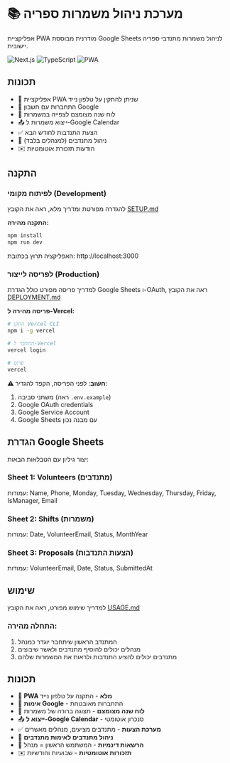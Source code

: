 # 📚 מערכת ניהול משמרות ספריה

אפליקציית PWA מודרנית מבוססת Google Sheets לניהול משמרות מתנדבי ספריה יישובית.

![Next.js](https://img.shields.io/badge/Next.js-14-black)
![TypeScript](https://img.shields.io/badge/TypeScript-5-blue)
![PWA](https://img.shields.io/badge/PWA-ready-green)

## תכונות

- 📱 אפליקציית PWA שניתן להתקין על טלפון נייד
- 🔐 התחברות עם חשבון Google
- 📅 לוח שנה מצומצם לצפייה במשמרות
- 📤 ייצוא משמרות ל-Google Calendar
- ✅ הצעת התנדבות לחודש הבא
- 👥 ניהול מתנדבים (למנהלים בלבד)
- ✉️ הודעות תזכורת אוטומטיות

## התקנה

### לפיתוח מקומי (Development)

להגדרה מפורטת ומדריך מלא, ראה את הקובץ [SETUP.md](./SETUP.md)

**התקנה מהירה:**
```bash
npm install
npm run dev
```

האפליקציה תרוץ בכתובת: http://localhost:3000

### לפריסה לייצור (Production)

למדריך פריסה מפורט כולל הגדרת Google Sheets ו-OAuth, ראה את הקובץ [DEPLOYMENT.md](./DEPLOYMENT.md)

**פריסה מהירה ל-Vercel:**
```bash
# התקן Vercel CLI
npm i -g vercel

# התחבר ל-Vercel
vercel login

# פרוס
vercel
```

**⚠️ חשוב**: לפני הפריסה, הקפד להגדיר:
1. משתני סביבה (ראה `.env.example`)
2. Google OAuth credentials
3. Google Service Account
4. Google Sheets עם מבנה נכון

## הגדרת Google Sheets

יצור גיליון עם הטבלאות הבאות:

### Sheet 1: Volunteers (מתנדבים)
עמודות: Name, Phone, Monday, Tuesday, Wednesday, Thursday, Friday, IsManager, Email

### Sheet 2: Shifts (משמרות)
עמודות: Date, VolunteerEmail, Status, MonthYear

### Sheet 3: Proposals (הצעות התנדבות)
עמודות: VolunteerEmail, Date, Status, SubmittedAt

## שימוש

למדריך שימוש מפורט, ראה את הקובץ [USAGE.md](./USAGE.md)

### התחלה מהירה:
1. המתנדב הראשון שיתחבר יוגדר כמנהל
2. מנהלים יכולים להוסיף מתנדבים ולאשר שיבוצים
3. מתנדבים יכולים להציע התנדבות ולראות את המשמרות שלהם

## תכונות

- 📱 **PWA מלא** - התקנה על טלפון נייד
- 🔐 **אימות Google** - התחברות מאובטחת
- 📅 **לוח שנה מצומצם** - תצוגה ברורה של משמרות
- 📤 **ייצוא ל-Google Calendar** - סנכרון אוטומטי
- ✅ **מערכת הצעות** - מתנדבים מציעים, מנהלים מאשרים
- 👥 **ניהול מתנדבים לאימות מתנדבים**
- 🎫 **הרשאות דינמיות** - המשתמש הראשון = מנהל
- ✉️ **תזכורות אוטומטיות** - שבועיות וחודשיות

